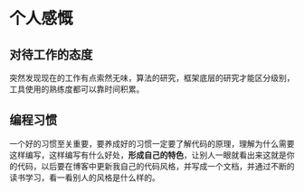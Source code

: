 # 个人感慨

## 对待工作的态度

突然发现现在的工作有点索然无味，算法的研究，框架底层的研究才能区分级别，工具使用的熟练度都可以靠时间积累。

## 编程习惯

一个好的习惯至关重要，要养成好的习惯一定要了解代码的原理，理解为什么需要这样编写，这样编写有什么好处，**形成自己的特色**，让别人一眼就看出来这就是你的代码，以后要在博客中更新我自己的代码风格，并写成一个文档，并通过不断的读书学习，看一看别人的风格是什么样的。
